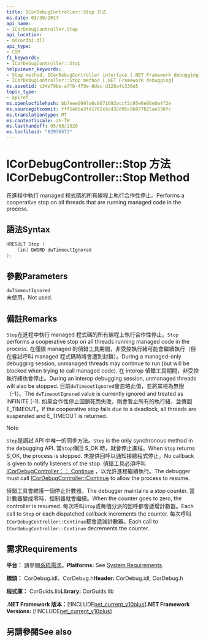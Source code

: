 ```yaml
---
title: ICorDebugController::Stop 方法
ms.date: 03/30/2017
api_name:
- ICorDebugController.Stop
api_location:
- mscordbi.dll
api_type:
- COM
f1_keywords:
- ICorDebugController::Stop
helpviewer_keywords:
- Stop method, ICorDebugController interface [.NET Framework debugging]
- ICorDebugController::Stop method [.NET Framework debugging]
ms.assetid: c34e79be-a7fb-479e-8dec-d126a4c330e5
topic_type:
- apiref
ms.openlocfilehash: bb7eee0997a6c8671693accf2c95e6e06e0a4f2e
ms.sourcegitcommit: fff146ba3fd1762c8c432d95c8b877825ae536fc
ms.translationtype: MT
ms.contentlocale: zh-TW
ms.lasthandoff: 05/08/2020
ms.locfileid: "82976573"
---
```

# <a name="icordebugcontrollerstop-method"></a><span data-ttu-id="62424-102">ICorDebugController::Stop 方法</span><span class="sxs-lookup"><span data-stu-id="62424-102">ICorDebugController::Stop Method</span></span>
<span data-ttu-id="62424-103">在進程中執行 managed 程式碼的所有線程上執行合作性停止。</span><span class="sxs-lookup"><span data-stu-id="62424-103">Performs a cooperative stop on all threads that are running managed code in the process.</span></span>  
  
## <a name="syntax"></a><span data-ttu-id="62424-104">語法</span><span class="sxs-lookup"><span data-stu-id="62424-104">Syntax</span></span>  
  
```cpp  
HRESULT Stop (  
    [in] DWORD dwTimeoutIgnored  
);  
```  
  
## <a name="parameters"></a><span data-ttu-id="62424-105">參數</span><span class="sxs-lookup"><span data-stu-id="62424-105">Parameters</span></span>  
 `dwTimeoutIgnored`  
 <span data-ttu-id="62424-106">未使用。</span><span class="sxs-lookup"><span data-stu-id="62424-106">Not used.</span></span>  
  
## <a name="remarks"></a><span data-ttu-id="62424-107">備註</span><span class="sxs-lookup"><span data-stu-id="62424-107">Remarks</span></span>  
 <span data-ttu-id="62424-108">`Stop`在進程中執行 managed 程式碼的所有線程上執行合作性停止。</span><span class="sxs-lookup"><span data-stu-id="62424-108">`Stop` performs a cooperative stop on all threads running managed code in the process.</span></span> <span data-ttu-id="62424-109">在僅限 managed 的偵錯工具期間，非受控執行緒可能會繼續執行（但在嘗試呼叫 managed 程式碼時將會遭到封鎖）。</span><span class="sxs-lookup"><span data-stu-id="62424-109">During a managed-only debugging session, unmanaged threads may continue to run (but will be blocked when trying to call managed code).</span></span> <span data-ttu-id="62424-110">在 interop 偵錯工具期間，非受控執行緒也會停止。</span><span class="sxs-lookup"><span data-stu-id="62424-110">During an interop debugging session, unmanaged threads will also be stopped.</span></span> <span data-ttu-id="62424-111">目前`dwTimeoutIgnored`會忽略此值，並將其視為無限（-1）。</span><span class="sxs-lookup"><span data-stu-id="62424-111">The `dwTimeoutIgnored` value is currently ignored and treated as INFINITE (-1).</span></span> <span data-ttu-id="62424-112">如果合作性停止因鎖死而失敗，則會暫止所有的執行緒，並傳回 E_TIMEOUT。</span><span class="sxs-lookup"><span data-stu-id="62424-112">If the cooperative stop fails due to a deadlock, all threads are suspended and E_TIMEOUT is returned.</span></span>  
  
> [!NOTE]
> <span data-ttu-id="62424-113">`Stop`是調試 API 中唯一的同步方法。</span><span class="sxs-lookup"><span data-stu-id="62424-113">`Stop` is the only synchronous method in the debugging API.</span></span> <span data-ttu-id="62424-114">當`Stop`傳回 S_OK 時，就會停止進程。</span><span class="sxs-lookup"><span data-stu-id="62424-114">When `Stop` returns S_OK, the process is stopped.</span></span> <span data-ttu-id="62424-115">未提供回呼以通知接聽程式停止。</span><span class="sxs-lookup"><span data-stu-id="62424-115">No callback is given to notify listeners of the stop.</span></span> <span data-ttu-id="62424-116">偵錯工具必須呼叫[ICorDebugController：： Continue](icordebugcontroller-continue-method.md) ，以允許進程繼續執行。</span><span class="sxs-lookup"><span data-stu-id="62424-116">The debugger must call [ICorDebugController::Continue](icordebugcontroller-continue-method.md) to allow the process to resume.</span></span>  
  
 <span data-ttu-id="62424-117">偵錯工具會維護一個停止計數器。</span><span class="sxs-lookup"><span data-stu-id="62424-117">The debugger maintains a stop counter.</span></span> <span data-ttu-id="62424-118">當計數器變成零時，控制器就會繼續。</span><span class="sxs-lookup"><span data-stu-id="62424-118">When the counter goes to zero, the controller is resumed.</span></span> <span data-ttu-id="62424-119">每次呼叫`Stop`或每個分派的回呼都會遞增計數器。</span><span class="sxs-lookup"><span data-stu-id="62424-119">Each call to `Stop` or each dispatched callback increments the counter.</span></span> <span data-ttu-id="62424-120">每次呼叫`ICorDebugController::Continue`都會遞減計數器。</span><span class="sxs-lookup"><span data-stu-id="62424-120">Each call to `ICorDebugController::Continue` decrements the counter.</span></span>  
  
## <a name="requirements"></a><span data-ttu-id="62424-121">需求</span><span class="sxs-lookup"><span data-stu-id="62424-121">Requirements</span></span>  
 <span data-ttu-id="62424-122">**平台：** 請參閱[系統需求](../../get-started/system-requirements.md)。</span><span class="sxs-lookup"><span data-stu-id="62424-122">**Platforms:** See [System Requirements](../../get-started/system-requirements.md).</span></span>  
  
 <span data-ttu-id="62424-123">**標頭：** CorDebug.idl、CorDebug.h</span><span class="sxs-lookup"><span data-stu-id="62424-123">**Header:** CorDebug.idl, CorDebug.h</span></span>  
  
 <span data-ttu-id="62424-124">**程式庫：** CorGuids.lib</span><span class="sxs-lookup"><span data-stu-id="62424-124">**Library:** CorGuids.lib</span></span>  
  
 <span data-ttu-id="62424-125">**.NET Framework 版本：**[!INCLUDE[net_current_v10plus](../../../../includes/net-current-v10plus-md.md)]</span><span class="sxs-lookup"><span data-stu-id="62424-125">**.NET Framework Versions:** [!INCLUDE[net_current_v10plus](../../../../includes/net-current-v10plus-md.md)]</span></span>  
  
## <a name="see-also"></a><span data-ttu-id="62424-126">另請參閱</span><span class="sxs-lookup"><span data-stu-id="62424-126">See also</span></span>
